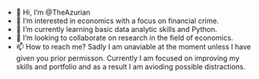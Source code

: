 - 👋 Hi, I’m @TheAzurian
- 👀 I’m interested in economics with a focus on financial crime. 
- 🌱 I’m currently learning basic data analytic skills and Python. 
- 💞️ I’m looking to collaborate on research in the field of economics.
- 📫 How to reach me? Sadly I am unaviable at the moment unless I have given you prior permisson. 
                       Currently I am focused on improving my skills and portfolio and as a result I am avioding possible distractions.

<!---
TheAzurian/TheAzurian is a ✨ special ✨ repository because its `README.md` (this file) appears on your GitHub profile.
You can click the Preview link to take a look at your changes.
--->
